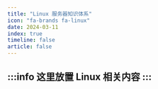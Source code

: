 ```yaml
---
title: "Linux 服务器知识体系"
icon: "fa-brands fa-linux"
date: 2024-03-11
index: true
timeline: false
article: false
---
```

:::info
这里放置 Linux 相关内容
:::
---

<Catalog />